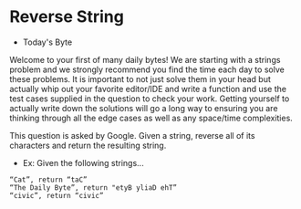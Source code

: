 # Reverse String

- Today's Byte

Welcome to your first of many daily bytes! We are starting with a strings problem and we strongly recommend you find the time each day to solve these problems. It is important to not just solve them in your head but actually whip out your favorite editor/IDE and write a function and use the test cases supplied in the question to check your work. Getting yourself to actually write down the solutions will go a long way to ensuring you are thinking through all the edge cases as well as any space/time complexities.

This question is asked by Google. Given a string, reverse all of its characters and return the resulting string.

- Ex: Given the following strings...

```
“Cat”, return “taC”
“The Daily Byte”, return "etyB yliaD ehT”
“civic”, return “civic”
```